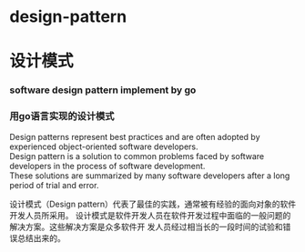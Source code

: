 # design-pattern 
# 设计模式
### software design pattern implement by go
### 用go语言实现的设计模式

Design patterns represent best practices and are often adopted by experienced object-oriented software developers.<br>
Design pattern is a solution to common problems faced by software developers in the process of software development.<br>
These solutions are summarized by many software developers after a long period of trial and error.

设计模式（Design pattern）代表了最佳的实践，通常被有经验的面向对象的软件开发人员所采用。
设计模式是软件开发人员在软件开发过程中面临的一般问题的解决方案。这些解决方案是众多软件开
发人员经过相当长的一段时间的试验和错误总结出来的。